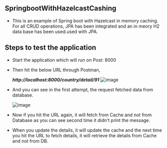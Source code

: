 ## SpringbootWithHazelcastCashing
- This is an example of Spring boot with Hazelcast in memory caching. For all CRUD operations, JPA has been integrated and an in meory H2 data base has been used.used with JPA.

## Steps to test the application
- Start the application which will run on Post: 8000
- Then hit the below URL through Postman,

   ***http://localhost:8000/country/detail/91***
   ![image](https://user-images.githubusercontent.com/64692097/84578155-3ca5cd80-ade0-11ea-9c3f-7718901a2eb8.png)
   
- And you can see in the first attempt, the request fetched data from database.

  ![image](https://user-images.githubusercontent.com/64692097/84578236-264c4180-ade1-11ea-82f9-3e314c00a35f.png)

- Now if you hit the URL again, it will fetch from Cache and not from Database as you can see second time it didn't print the message.


- When you update the details, it will update the cache and the next time you hit the URL to fetch details, it will retrieve the details from Cache and not from DB.

